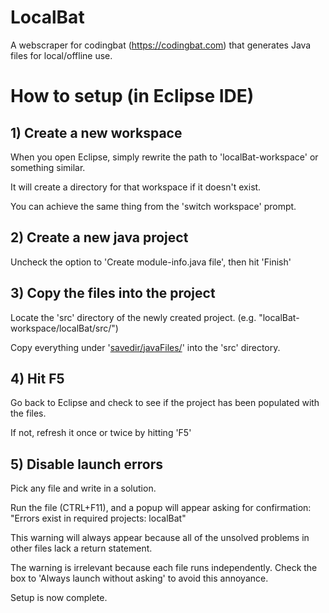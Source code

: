 # LocalBat
A webscraper for codingbat (https://codingbat.com) that generates Java files for local/offline use.

# How to setup (in Eclipse IDE)
## 1) Create a new workspace
  When you open Eclipse, simply rewrite the path to 'localBat-workspace' or something similar.
  
  It will create a directory for that workspace if it doesn't exist.
  
  You can achieve the same thing from the 'switch workspace' prompt.

## 2) Create a new java project
  Uncheck the option to 'Create module-info.java file', then hit 'Finish'

## 3) Copy the files into the project
  Locate the 'src' directory of the newly created project. (e.g. "localBat-workspace/localBat/src/")
  
  Copy everything under '<a href=https://github.com/DADMIN1/LocalBat/tree/master/savedir/javaFiles>savedir/javaFiles/</a>' into the 'src' directory.

## 4) Hit F5
  Go back to Eclipse and check to see if the project has been populated with the files.
  
  If not, refresh it once or twice by hitting 'F5'

## 5) Disable launch errors
  Pick any file and write in a solution.

  Run the file (CTRL+F11), and a popup will appear asking for confirmation: "Errors exist in required projects: localBat"

  This warning will always appear because all of the unsolved problems in other files lack a return statement.

  The warning is irrelevant because each file runs independently. 
  Check the box to 'Always launch without asking' to avoid this annoyance.

Setup is now complete.
